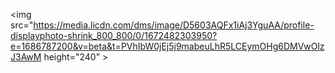 <img src="https://media.licdn.com/dms/image/D5603AQFx1iAj3YguAA/profile-displayphoto-shrink_800_800/0/1672482303950?e=1686787200&v=beta&t=PVhIbW0jEj5j9mabeuLhR5LCEymOHg6DMVwOlzJ3AwM height="240" >
